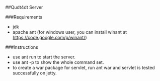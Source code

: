 ##Qudt4dt Server

###Requirements
- jdk
- apache ant (for windows user, you can install winant at https://code.google.com/p/winant/)

###Instructions
- use ant run to start the server.
- use ant -p to show the whole command set.
- to create a war package for servlet, run ant war and servlet is tested successfully on jetty.
